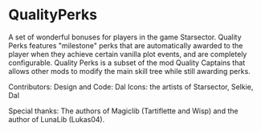 # QualityPerks
A set of wonderful bonuses for players in the game Starsector.
Quality Perks features "milestone" perks that are automatically awarded to the player when they achieve certain vanilla plot events, and are completely configurable. Quality Perks is a subset of the mod Quality Captains that allows other mods to modify the main skill tree while still awarding perks. 

Contributors:
Design and Code: Dal
Icons: the artists of Starsector, Selkie, Dal

Special thanks:
The authors of Magiclib (Tartiflette and Wisp) and the author of LunaLib (Lukas04). 
